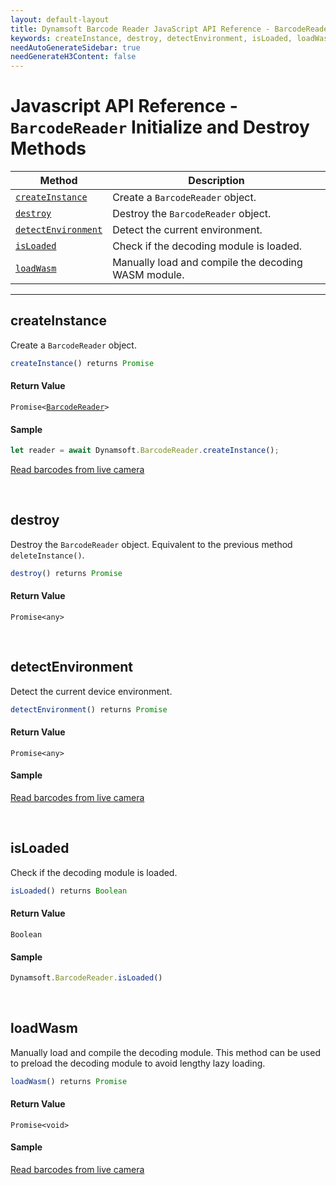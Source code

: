 ```yaml
---
layout: default-layout
title: Dynamsoft Barcode Reader JavaScript API Reference - BarcodeReader Initialize and Destroy Methods
keywords: createInstance, destroy, detectEnvironment, isLoaded, loadWasm, initialize and destroy methods, BarcodeReader, api reference, javascript, js
needAutoGenerateSidebar: true
needGenerateH3Content: false
---
```



# Javascript API Reference - `BarcodeReader` Initialize and Destroy Methods

| Method               | Description |
|----------------------|-------------|
| [`createInstance`](#createinstance) | Create a  `BarcodeReader` object. |
| [`destroy`](#destroy) | Destroy the `BarcodeReader` object. |
| [`detectEnvironment`](#detectenvironment) | Detect the current environment. |
| [`isLoaded`](#isloaded) | Check if the decoding module is loaded. |
| [`loadWasm`](#loadwasm) | Manually load and compile the decoding WASM module. |

---

## createInstance

Create a `BarcodeReader` object.

```javascript
createInstance() returns Promise
```

#### Return Value

<code>Promise<<a href="../#barcodereader">BarcodeReader</a>></code>

#### Sample

```javascript
let reader = await Dynamsoft.BarcodeReader.createInstance();
```

[Read barcodes from live camera](https://demo.dynamsoft.com/dbr_wasm/barcode_reader_javascript.html)


&nbsp;


## destroy

Destroy the `BarcodeReader` object. Equivalent to the previous method `deleteInstance()`.

```javascript
destroy() returns Promise
```


#### Return Value

`Promise<any>`


&nbsp;


## detectEnvironment

Detect the current device environment.

```javascript
detectEnvironment() returns Promise
```


#### Return Value

`Promise<any>`


#### Sample

[Read barcodes from live camera](https://demo.dynamsoft.com/dbr_wasm/barcode_reader_javascript.html)



&nbsp;

## isLoaded

Check if the decoding module is loaded.

```javascript
isLoaded() returns Boolean
```


#### Return Value

`Boolean`


#### Sample
```javascript
Dynamsoft.BarcodeReader.isLoaded()
```


&nbsp;

## loadWasm

Manually load and compile the decoding module. This method can be used to preload the decoding module to avoid lengthy lazy loading.

```javascript
loadWasm() returns Promise
```


#### Return Value

`Promise<void>`


#### Sample

[Read barcodes from live camera](https://demo.dynamsoft.com/dbr_wasm/barcode_reader_javascript.html)
